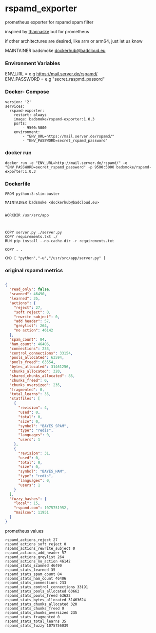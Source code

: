 # rspamd_exporter
prometheus exporter for rspamd spam filter

inspired by [thannaske](https://github.com/thannaske/rspamd-influxdb) but for prometheus


if other architectures are desired, like arm or arm64, just let us know

MAINTAINER badsmoke <dockerhub@badcloud.eu>

### Environment Variables

ENV_URL = e.g https://mail.server.de/rspamd/ <br>
ENV_PASSWORD = e.g "secret_raspmd_passord"


### Docker- Compose

```
version: '2'
services:
  rspamd-exporter:
    restart: always
    image: badsmoke/rspamd-exporter:1.0.3
    ports:
        - 9500:5000
    environment:
        - "ENV_URL=https://mail.server.de/rspamd/"
        - "ENV_PASSWORD=secret_rspamd_password"

```

### docker run 

```
docker run -e "ENV_URL=http://mail.server.de/rspamd/" -e "ENV_PASSWORD=secret_rspamd_password" -p 9500:5000 badsmoke/rspamd-exporter:1.0.3
```



### Dockerfile
```
FROM python:3-slim-buster

MAINTAINER badsmoke <dockerhub@badcloud.eu>


WORKDIR /usr/src/app



COPY server.py ./server.py
COPY requirements.txt ./
RUN pip install --no-cache-dir -r requirements.txt

COPY . .

CMD [ "python","-u","/usr/src/app/server.py" ]

```

### original rspamd metrics

```json

{
  "read_only": false,
  "scanned": 46490,
  "learned": 35,
  "actions": {
    "reject": 27,
    "soft reject": 0,
    "rewrite subject": 0,
    "add header": 57,
    "greylist": 264,
    "no action": 46142
  },
  "spam_count": 84,
  "ham_count": 46406,
  "connections": 233,
  "control_connections": 33154,
  "pools_allocated": 63594,
  "pools_freed": 63554,
  "bytes_allocated": 31461256,
  "chunks_allocated": 320,
  "shared_chunks_allocated": 85,
  "chunks_freed": 0,
  "chunks_oversized": 235,
  "fragmented": 0,
  "total_learns": 35,
  "statfiles": [
    {
      "revision": 4,
      "used": 0,
      "total": 0,
      "size": 0,
      "symbol": "BAYES_SPAM",
      "type": "redis",
      "languages": 0,
      "users": 1
    },
    {
      "revision": 31,
      "used": 0,
      "total": 0,
      "size": 0,
      "symbol": "BAYES_HAM",
      "type": "redis",
      "languages": 0,
      "users": 1
    }
  ],
  "fuzzy_hashes": {
    "local": 15,
    "rspamd.com": 1075751952,
    "mailcow": 11951
  }
}

```

prometheus values
```
rspamd_actions_reject 27
rspamd_actions_soft_reject 0
rspamd_actions_rewrite_subject 0
rspamd_actions_add_header 57
rspamd_actions_greylist 264
rspamd_actions_no_action 46142
rspamd_stats_scanned 46490
rspamd_stats_learned 35
rspamd_stats_spam_count 84
rspamd_stats_ham_count 46406
rspamd_stats_connections 233
rspamd_stats_control_connections 33191
rspamd_stats_pools_allocated 63662
rspamd_stats_pools_freed 63622
rspamd_stats_bytes_allocated 31463624
rspamd_stats_chunks_allocated 320
rspamd_stats_chunks_freed 0
rspamd_stats_chunks_oversized 235
rspamd_stats_fragmented 0
rspamd_stats_total_learns 35
rspamd_stats_fuzzy 1075756039


```